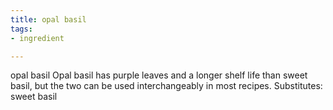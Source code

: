 ```yaml
---
title: opal basil
tags:
- ingredient

---
```

opal basil Opal basil has purple leaves and a longer shelf life than sweet basil, but the two can be used interchangeably in most recipes. Substitutes: sweet basil
